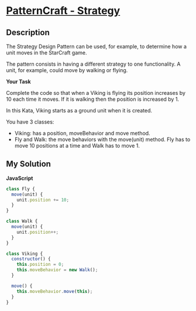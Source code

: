# [PatternCraft - Strategy](https://www.codewars.com/kata/5682e809386707366d000024)

## Description

The Strategy Design Pattern can be used, for example, to determine how a unit moves in the StarCraft game.

The pattern consists in having a different strategy to one functionality. A unit, for example, could move by walking or flying.

**Your Task**

Complete the code so that when a Viking is flying its position increases by 10 each time it moves. If it is walking then the position is increased by 1.

In this Kata, Viking starts as a ground unit when it is created.

You have 3 classes:

- Viking: has a position, moveBehavior and move method.
- Fly and Walk: the move behaviors with the move(unit) method. Fly has to move 10 positions at a time and Walk has to move 1.

## My Solution

**JavaScript**

```js
class Fly {
  move(unit) {
    unit.position += 10;
  }
}

class Walk {
  move(unit) {
    unit.position++;
  }
}

class Viking {
  constructor() {
    this.position = 0;
    this.moveBehavior = new Walk();
  }

  move() {
    this.moveBehavior.move(this);
  }
}
```
